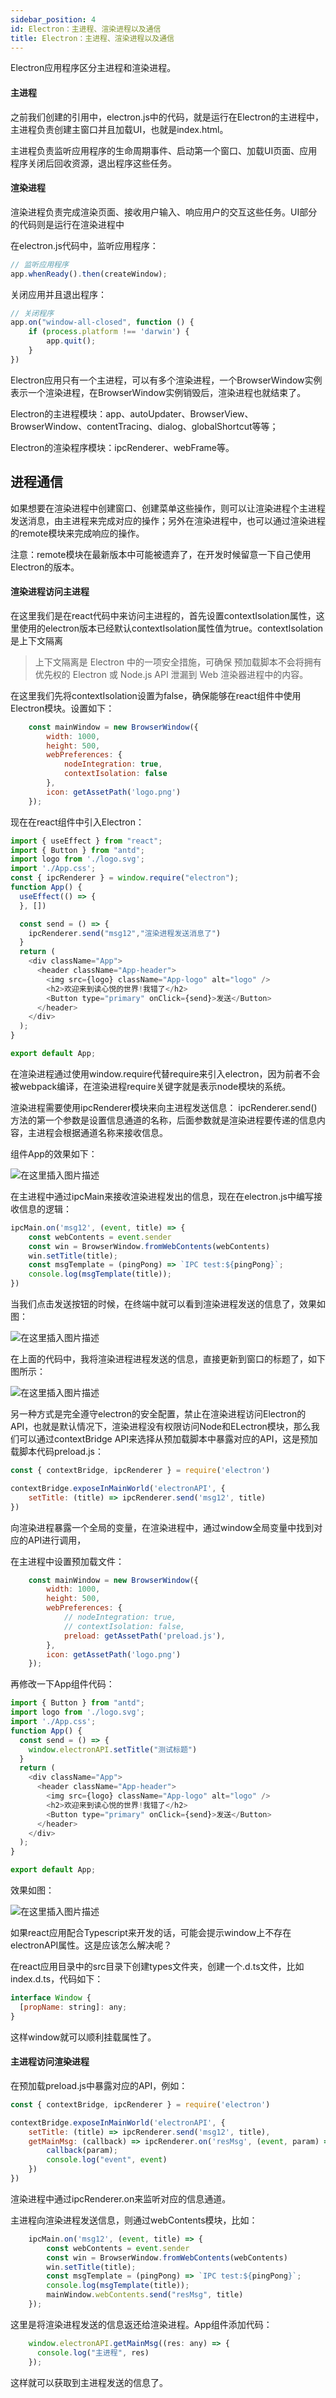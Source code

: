```yaml
---
sidebar_position: 4
id: Electron：主进程、渲染进程以及通信
title: Electron：主进程、渲染进程以及通信
---
```

Electron应用程序区分主进程和渲染进程。

#### 主进程
之前我们创建的引用中，electron.js中的代码，就是运行在Electron的主进程中，主进程负责创建主窗口并且加载UI，也就是index.html。

主进程负责监听应用程序的生命周期事件、启动第一个窗口、加载UI页面、应用程序关闭后回收资源，退出程序这些任务。

#### 渲染进程
渲染进程负责完成渲染页面、接收用户输入、响应用户的交互这些任务。UI部分的代码则是运行在渲染进程中

在electron.js代码中，监听应用程序：

```javascript
// 监听应用程序
app.whenReady().then(createWindow);
```

关闭应用并且退出程序：

```javascript
// 关闭程序
app.on("window-all-closed", function () {
    if (process.platform !== 'darwin') {
        app.quit();
    }
})
```

Electron应用只有一个主进程，可以有多个渲染进程，一个BrowserWindow实例表示一个渲染进程，在BrowserWindow实例销毁后，渲染进程也就结束了。

Electron的主进程模块：app、autoUpdater、BrowserView、BrowserWindow、contentTracing、dialog、globalShortcut等等；

Electron的渲染程序模块：ipcRenderer、webFrame等。

## 进程通信
如果想要在渲染进程中创建窗口、创建菜单这些操作，则可以让渲染进程个主进程发送消息，由主进程来完成对应的操作；另外在渲染进程中，也可以通过渲染进程的remote模块来完成响应的操作。

注意：remote模块在最新版本中可能被遗弃了，在开发时候留意一下自己使用Electron的版本。

#### 渲染进程访问主进程
在这里我们是在react代码中来访问主进程的，首先设置contextIsolation属性，这里使用的electron版本已经默认contextIsolation属性值为true。contextIsolation是上下文隔离

> 上下文隔离是 Electron 中的一项安全措施，可确保 预加载脚本不会将拥有优先权的 Electron 或 Node.js API 泄漏到 Web 渲染器进程中的内容。

在这里我们先将contextIsolation设置为false，确保能够在react组件中使用Electron模块。设置如下：

```javascript
    const mainWindow = new BrowserWindow({
        width: 1000,
        height: 500,
        webPreferences: {
            nodeIntegration: true,
            contextIsolation: false
        },
        icon: getAssetPath('logo.png')
    });
```

现在在react组件中引入Electron：

```javascript
import { useEffect } from "react";
import { Button } from "antd";
import logo from './logo.svg';
import './App.css';
const { ipcRenderer } = window.require("electron");
function App() {
  useEffect(() => {
  }, [])

  const send = () => {
    ipcRenderer.send("msg12","渲染进程发送消息了")
  }
  return (
    <div className="App">
      <header className="App-header">
        <img src={logo} className="App-logo" alt="logo" />
        <h2>欢迎来到读心悦的世界!我错了</h2>
        <Button type="primary" onClick={send}>发送</Button>
      </header>
    </div>
  );
}

export default App;
```
在渲染进程通过使用window.require代替require来引入electron，因为前者不会被webpack编译，在渲染进程require关键字就是表示node模块的系统。

渲染进程需要使用ipcRenderer模块来向主进程发送信息：
ipcRenderer.send()方法的第一个参数是设置信息通道的名称，后面参数就是渲染进程要传递的信息内容，主进程会根据通道名称来接收信息。

组件App的效果如下：

![在这里插入图片描述](https://img-blog.csdnimg.cn/a6fba45086c949dca30c61883bcd1fe0.png)

在主进程中通过ipcMain来接收渲染进程发出的信息，现在在electron.js中编写接收信息的逻辑：

```javascript
ipcMain.on('msg12', (event, title) => {
    const webContents = event.sender
    const win = BrowserWindow.fromWebContents(webContents)
    win.setTitle(title);
    const msgTemplate = (pingPong) => `IPC test:${pingPong}`;
    console.log(msgTemplate(title));
})
```


当我们点击发送按钮的时候，在终端中就可以看到渲染进程发送的信息了，效果如图：

![在这里插入图片描述](https://img-blog.csdnimg.cn/5c7c46319af9411a8d709bb1136cd0ed.png)

在上面的代码中，我将渲染进程进程发送的信息，直接更新到窗口的标题了，如下图所示：

![在这里插入图片描述](https://img-blog.csdnimg.cn/a24cbe2e08354f9ebd4a52b97c7661d5.png)


另一种方式是完全遵守electron的安全配置，禁止在渲染进程访问Electron的API，也就是默认情况下，渲染进程没有权限访问Node和ELectron模块，那么我们可以通过contextBridge API来选择从预加载脚本中暴露对应的API，这是预加载脚本代码preload.js：

```javascript
const { contextBridge, ipcRenderer } = require('electron')

contextBridge.exposeInMainWorld('electronAPI', {
    setTitle: (title) => ipcRenderer.send('msg12', title)
})
```
向渲染进程暴露一个全局的变量，在渲染进程中，通过window全局变量中找到对应的API进行调用，

在主进程中设置预加载文件：

```javascript
    const mainWindow = new BrowserWindow({
        width: 1000,
        height: 500,
        webPreferences: {
            // nodeIntegration: true,
            // contextIsolation: false,
            preload: getAssetPath('preload.js'),
        },
        icon: getAssetPath('logo.png')
    });
```

再修改一下App组件代码：

```javascript
import { Button } from "antd";
import logo from './logo.svg';
import './App.css';
function App() {
  const send = () => {
    window.electronAPI.setTitle("测试标题")
  }
  return (
    <div className="App">
      <header className="App-header">
        <img src={logo} className="App-logo" alt="logo" />
        <h2>欢迎来到读心悦的世界!我错了</h2>
        <Button type="primary" onClick={send}>发送</Button>
      </header>
    </div>
  );
}

export default App;
```
效果如图：

![在这里插入图片描述](https://img-blog.csdnimg.cn/4bca128307ea435a962a00344c288290.png)

如果react应用配合Typescript来开发的话，可能会提示window上不存在electronAPI属性。这是应该怎么解决呢？

在react应用目录中的src目录下创建types文件夹，创建一个.d.ts文件，比如index.d.ts，代码如下：

```javascript
interface Window {
  [propName: string]: any;
}

```
这样window就可以顺利挂载属性了。
#### 主进程访问渲染进程
在预加载preload.js中暴露对应的API，例如：

```javascript
const { contextBridge, ipcRenderer } = require('electron')

contextBridge.exposeInMainWorld('electronAPI', {
    setTitle: (title) => ipcRenderer.send('msg12', title),
    getMainMsg: (callback) => ipcRenderer.on('resMsg', (event, param) => {
        callback(param);
        console.log("event", event)
    })
})
```
渲染进程中通过ipcRenderer.on来监听对应的信息通道。

主进程向渲染进程发送信息，则通过webContents模块，比如：

```javascript
    ipcMain.on('msg12', (event, title) => {
        const webContents = event.sender
        const win = BrowserWindow.fromWebContents(webContents)
        win.setTitle(title);
        const msgTemplate = (pingPong) => `IPC test:${pingPong}`;
        console.log(msgTemplate(title));
        mainWindow.webContents.send("resMsg", title)
    });
```
这里是将渲染进程发送的信息返还给渲染进程。App组件添加代码：

```javascript
    window.electronAPI.getMainMsg((res: any) => {
      console.log("主进程", res)
    });
```
这样就可以获取到主进程发送的信息了。